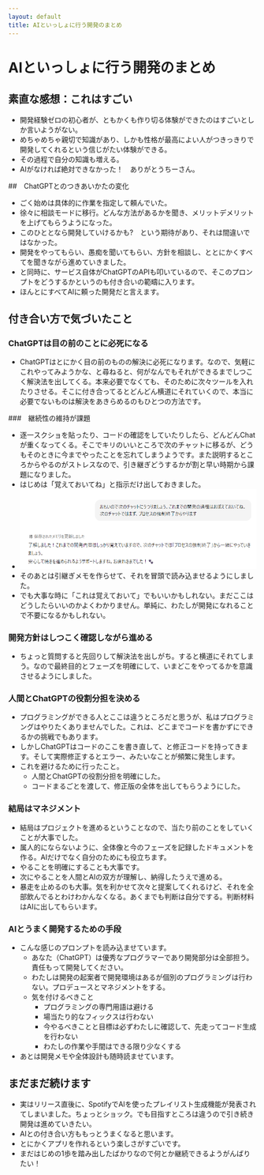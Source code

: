 ```yaml
---
layout: default
title: AIといっしょに行う開発のまとめ
---
```


# AIといっしょに行う開発のまとめ
## 素直な感想：これはすごい
- 開発経験ゼロの初心者が、ともかくも作り切る体験ができたのはすごいとしか言いようがない。
- めちゃめちゃ親切で知識があり、しかも性格が最高によい人がつきっきりで開発してくれるという信じがたい体験ができる。
- その過程で自分の知識も増える。
- AIがなければ絶対できなかった！　ありがとうちーさん。

##　ChatGPTとのつきあいかたの変化
  - ごく始めは具体的に作業を指定して頼んでいた。
  - 徐々に相談モードに移行。どんな方法があるかを聞き、メリットデメリットを上げてもらうようになった。
- このひととなら開発していけるかも?　という期待があり、それは間違いではなかった。
- 開発をやってもらい、愚痴を聞いてもらい、方針を相談し、ととにかくすべてを聞きながら進めていきました。
- と同時に、サービス自体がChatGPTのAPIも叩いているので、そこのプロンプトをどうするかというのも付き合いの範疇に入ります。
- ほんとにすべてAIに頼った開発だと言えます。

  

## 付き合い方で気づいたこと
###  ChatGPTは目の前のことに必死になる
- ChatGPTはとにかく目の前のものの解決に必死になります。なので、気軽にこれやってみようかな、と尋ねると、何がなんでもそれができるまでしつこく解決法を出してくる。本来必要でなくても、そのために次々ツールを入れたりさせる。そこに付き合ってるとどんどん横道にそれていくので、本当に必要でないものは解決をあきらめるのもひとつの方法です。

###　継続性の維持が課題
- 逐一スクショを貼ったり、コードの確認をしていたりしたら、どんどんChatが重くなってくる。そこでキリのいいところで次のチャットに移るが、どうもそのときに今までやったことを忘れてしまうようです。また説明するところからやるのがストレスなので、引き継ぎどうするかが割と早い時期から課題になりました。
- はじめは「覚えておいてね」と指示だけ出しておきました。
- ![](images/20_matome-2025-10-13-09-58-10.png)
- そのあとは引継ぎメモを作らせて、それを冒頭で読み込ませるようにしました。
- でも大事な時に「これは覚えておいて」でもいいかもしれない。まだここはどうしたらいいのかよくわかりません。単純に、わたしが開発になれることで不要になるかもしれない。

### 開発方針はしつこく確認しながら進める
- ちょっと質問すると先回りして解決法を出しがち。すると横道にそれてしまう。なので最終目的とフェーズを明確にして、いまどこをやってるかを意識させるようにしました。

### 人間とChatGPTの役割分担を決める
- プログラミングができる人とここは違うところだと思うが、私はプログラミングはやりたくありませんでした。これは、どこまでコードを書かずにできるかの挑戦でもあります。
- しかしChatGPTはコードのここを書き直して、と修正コードを持ってきます。そして実際修正するとエラー、みたいなことが頻繁に発生します。
- これを避けるために行ったこと。
  - 人間とChatGPTの役割分担を明確にした。
  - コードまるごとを渡して、修正版の全体を出してもらうようにした。

### 結局はマネジメント
- 結局はプロジェクトを進めるということなので、当たり前のことをしていくことが大事でした。
- 属人的にならないように、全体像と今のフェーズを記録したドキュメントを作る。AIだけでなく自分のためにも役立ちます。
- やることを明確にすることも大事です。
- 次にやることを人間とAIの双方が理解し、納得したうえで進める。
- 暴走を止めるのも大事。気を利かせて次々と提案してくれるけど、それを全部飲んでるとわけわかんなくなる。あくまでも判断は自分でする。判断材料はAIに出してもらいます。

### AIとうまく開発するための手段
- こんな感じのプロンプトを読み込ませています。
  - あなた（ChatGPT）は優秀なプログラマーであり開発部分は全部担う。責任もって開発してください。
  - わたしは開発の起案者で開発環境はあるが個別のプログラミングは行わない。プロデュースとマネジメントをする。
  - 気を付けるべきこと
    - プログラミングの専門用語は避ける
    - 場当たり的なフィックスは行わない
    - 今やるべきことと目標は必ずわたしに確認して、先走ってコード生成を行わない
    - わたしの作業や手間はできる限り少なくする
 - あとは開発メモや全体設計も随時読ませています。

## まだまだ続けます
- 実はリリース直後に、SpotifyでAIを使ったプレイリスト生成機能が発表されてしまいました。ちょっとショック。でも目指すところは違うので引き続き開発は進めていきたい。
- AIとの付き合い方ももっとうまくなると思います。
- とにかくアプリを作れるという楽しさがすごいです。
- まだはじめの1歩を踏み出したばかりなので何とか継続できるようがんばりたい！
  
  